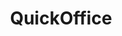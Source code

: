 ---
ee_id: '4281'
site: '1'
type: '2'
url: 2015-068-quickoffice
title: QuickOffice
year: '2015'
display_year: '2015'
medium: 'Samsung Galaxy Tab 3 (SM-T310), three BLU Advance 4.0 3G (A260a) cell phones,
  Newisland N9000 Quad Core H20 cell phone, cell phone display security devices, table,
  cable ties, Super Mario Clouds (2002-) & F1 Racer (2004) aka Super Landscape #1
  (2005) Nintendo Entertainment System .nes Roms, Android OS Nintendo Entertainment
  System emulators'
dims:
pitch: 'Re-staging of my old(ish) NES works on emulators running on cell phones. Actually,...
  re-staging of Super Landscape #1 which is Super Mario Clouds and F1 Racer smashed
  together into a nu work. On and on,... '
ps:
live_url:
related: |-
  [185] [2005-021-super-landscape-1] 2005-021 Super Landscape #1
  [4173] [2014-121-room-for-squares] 2014-121 Room for Squares
  [4228] [2013-196-quickoffice] 2013-196 QuickOffice
youtube:
related_code:
imgs: quickoffice-2015-068-install-database-CK.jpg,quickoffice-2015-068-install-detail-database-2-CK.jpg
subheading:
download:
add_credit:
commission:
layout: things-i-made
---